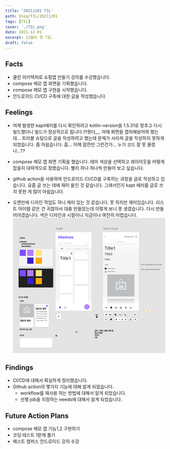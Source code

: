 ```yaml
---
title: '20211201 TIL'
path: blog/TIL/20211201
tags: [TIL]
cover: './TIL.png'
date: 2021-12-01
excerpt: 12월의 첫 TIL
draft: false
---
```


## Facts

- 클린 아키텍처로 쇼핑앱 만들기 강의를 수강했습니다.
- compose 메모 앱 화면을 기획했습니다.
- compose 메모 앱 구현을 시작했습니다.
- 안드로이드 CI/CD 구축에 대한 글을 작성했습니다.

## Feelings

- 어제 발생한 kapt에러를 다시 확인하려고 kotlin-version을 1.5.31로 맞추고 다시 빌드했더니 빌드가 정상적으로 됩니다.!!!왓더,,,, 어제 화면을 캡처해놨어여 했는데... 트러블 슈팅으로 글을 작성하려고 했는데 문제가 사라져 글을 작성하지 못하게 되었습니다. 좀 아쉽습니다. 흠... 어제 잠깐만 그런건가... 누가 코드 잘 못 올렸나...??

- compose 메모 앱 화면 기획을 했습니다. 테마 색상을 선택하고 레이아웃을 어떻게 잡을지 대략적으로 정했습니다. 빨리 하나 하나씩 만들어 보고 싶습니다.

- github action을 사용하여 안드로이드 CI/CD를 구축하는 과정을 글로 작성하고 있습니다. 요즘 글 쓰는 데에 재미 들인 것 같습니다. 그래서인지 kapt 에러를 글로 쓰지 못한 게 많이 아쉽습니다.

- 오랜만에 디자인 작업도 하니 재미 있는 것 같습니다. 못 하지만 재미있습니다. 리스트 아이템 같은 건 귀찮아서 대충 만들었는데 이렇게 보니 못 생겼습니다. 다시 만들어야겠습니다. 색은 디자인과 시절이나 지금이나 여전히 어렵습니다.
  ![](./design.png)

## Findings

- CI/CD에 대해서 확실하게 정리했습니다.
- Github action의 몇가지 기능에 대해 알게 되었습니다.
  - workflow를 재사용 하는 방법에 대해서 알게 되었습니다.
  - 선행 job을 지정하는 needs에 대해서 알게 되었습니다.

## Future Action Plans

- compose 메모 앱 기능1,2 구현하기
- 코딩 테스트 1문제 풀기
- 패스트 캠퍼스 안드로이드 강의 수강

